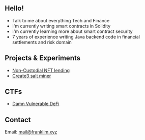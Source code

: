 ## Hello!
- Talk to me about everything Tech and Finance
- I'm currently writing smart contracts in Solidity
- I'm currently learning more about smart contract security
- 7 years of experience writing Java backend code in financial settlements and risk domain

## Projects & Experiments
- [Non-Custodial NFT lending](https://github.com/flaskr/nft-lend-v2)
- [Create3 salt miner](https://github.com/flaskr/addrminer)

## CTFs
- [Damn Vulnerable DeFi](https://github.com/flaskr/damn-vulnerable-defi-foundry)

## Contact
Email: mail@franklim.xyz
